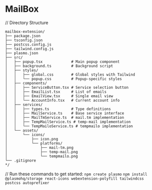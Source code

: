# MailBox

// Directory Structure
```/*
mailbox-extension/
├── package.json
├── tsconfig.json
├── postcss.config.js
├── tailwind.config.js
├── plasmo.json
├── src/
│   ├── popup.tsx             # Main popup component
│   ├── background.ts         # Background script
│   ├── styles/
│   │   ├── global.css        # Global styles with Tailwind
│   │   └── popup.css         # Popup-specific styles
│   ├── components/
│   │   ├── ServiceButton.tsx # Service selection button
│   │   ├── EmailList.tsx     # List of emails
│   │   ├── EmailView.tsx     # Single email view
│   │   └── AccountInfo.tsx   # Current account info
│   ├── services/
│   │   ├── types.ts          # Type definitions
│   │   ├── MailService.ts    # Base service interface
│   │   ├── MailTmService.ts  # mail.tm implementation
│   │   ├── TempMailService.ts # temp-mail implementation
│   │   └── TempMailoService.ts # tempmailo implementation
│   └── assets/
│       └── icons/
│           ├── icon.png
│           └── platforms/
│               ├── mail-tm.png
│               ├── temp-mail.png
│               └── tempmailo.png
└── .gitignore
*/
```


// Run these commands to get started:
``` npm create plasmo ```
``` npm install @plasmohq/storage react-icons webextension-polyfill tailwindcss postcss autoprefixer ```

